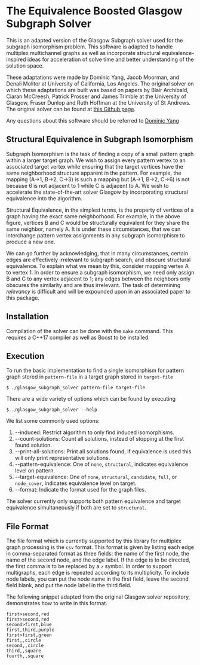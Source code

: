 The Equivalence Boosted Glasgow Subgraph Solver
============================================

This is an adapted version of the Glasgow Subgraph solver used for the subgraph isomorphism problem.
This software is adapted to handle multiplex multichannel graphs as well as incorporate structural
equivalence-inspired ideas for acceleration of solve time and better understanding of the solution space.

These adaptations were made by Dominic Yang, Jacob Moorman, and Denali Molitor
at University of California, Los Angeles. The original solver on which these adaptations are built was
based on papers by Blair Archibald, Ciaran McCreesh, Patrick Prosser and James Trimble at the University
of Glasgow, Fraser Dunlop and Ruth Hoffman at the University of St Andrews.
The original solver can be found at [this Github page](https://github.com/ciaranm/glasgow-subgraph-solver).

Any questions about this software should be referred to [Dominic Yang](mailto:domyang@math.ucla.edu)

Structural Equivalence in Subgraph Isomorphism
--------------

Subgraph Isomorphism is the task of finding a copy of a small pattern graph within a larger target graph.
We wish to assign every pattern vertex to an associated target vertex while ensuring that the target vertices
have the same neighborhood structure apparent in the pattern. For example, the mapping (A->1, B->2, C->3) is
such a mapping but (A->1, B->2, C->6) is not because 6 is not adjacent to 1 while C is adjacent to A.
We wish to accelerate the state-of-the-art solver Glasgow by incorporating structural equivalence into
the algorithm.

Structural Equivalence, in the simplest terms, is the property of vertices of a graph having the exact
same neighborhood. For example, in the above figure, vertices B and C would be structurally equivalent
for they share the same neighbor, namely A. It is under these circumstances, that we can interchange 
pattern vertex assignments in any subgraph isomorphism to produce a new one. 

We can go further by acknowledging, that in many circumstances, certain edges are effectively irrelevant
to subgraph search, and obscure structural equivalence. To explain what we mean by this, consider mapping
vertex A to vertex 1. In order to ensure a subgraph isomorphism, we need only assign B and C to any
vertex adjacent to 1; any edges between the neighbors only obscures the similarity and are thus irrelevant.
The task of determining *relevancy* is difficult and will be expounded upon in an associated paper
to this package.

Installation
---------

Compilation of the solver can be done with the `make` command. This requires a C++17 compiler as well
as Boost to be installed.

Execution
-------

To run the basic implementation to find a single isomorphism for pattern graph stored in `pattern-file`
in a target graph stored in `target-file`

```shell session
$ ./glasgow_subgraph_solver pattern-file target-file
```

There are a wide variety of options which can be found by executing
```shell session
$ ./glasgow_subgraph_solver --help
```

We list some commonly used options:
1. --induced: Restrict algorithm to only find induced isomorphisms.
2. --count-solutions: Count all solutions, instead of stopping at the first found solution.
3. --print-all-solutions: Print all solutions found, if equivalence is used this will only print representative solutions.
4. --pattern-equivalence: One of `none`, `structural`, indicates equivalence level on pattern.
5. --target-equivalence: One of `none`, `structural`, `candidate`, `full`, or `node_cover`, indicates equivalence level on target.
6. --format: Indicate the format used for the graph files.

The solver currently only supports both pattern equivalence and target equivalence simultaneously
if both are set to `structural`.

File Format
------------

The file format which is currently supported by this library for multiplex graph processing
is the `csv` format. This format is given by listing each edge in comma-separated format
as three fields: the name of the first node, the name of the second node, and the edge label.
If the edge is to be directed, the first comma is to be replaced by a `>` symbol.
In order to support multigraphs, each edge is repeated according to its multiplicity.
To include node labels, you can put the node name in the first field, leave the second field
blank, and put the node label in the third field.

The following snippet adapted from the original Glasgow solver repository, demonstrates
how to write in this format.
```
first>second,red
first>second,red
second>first,blue
first,third,purple
first>first,green
first,,circle
second,,circle
third,,square
fourth,,square
```

